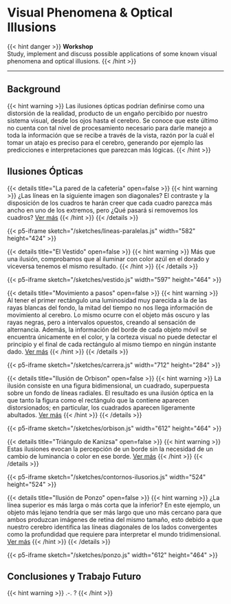 # Visual Phenomena & Optical Illusions

{{< hint danger >}}
**Workshop**  
Study, implement and discuss possible applications of some known visual phenomena and optical illusions.
{{< /hint >}}

---

## Background

{{< hint warning >}}
Las ilusiones ópticas podrían definirse como una distorsión de la realidad, producto de un engaño percibido por nuestro sistema visual, desde los ojos hasta el cerebro. Se conoce que este último no cuenta con tal nivel de procesamiento necesario para darle manejo a toda la información que se recibe a través de la vista, razón por la cuál el tomar un atajo es preciso para el cerebro, generando por ejemplo las predicciones e interpretaciones que parezcan más lógicas.
{{< /hint >}}

## Ilusiones Ópticas

{{< details title="La pared de la cafetería" open=false >}}
{{< hint warning >}}
¿Las líneas en la siguiente imagen son diagonales? El contraste y la disposición de los cuadros te harán creer que cada cuadro parezca más ancho en uno de los extremos, pero ¿Qué pasará si removemos los cuadros? [Ver más](https://www.oftalvist.es/blog/ilusiones-opticas#4-1)
{{< /hint >}}
{{< /details >}}

{{< p5-iframe sketch="/sketches/lineas-paralelas.js" width="582" height="424" >}}

{{< details title="El Vestido" open=false >}}
{{< hint warning >}}
Más que una ilusión, comprobamos que al iluminar con color azúl en el dorado y viceversa tenemos el mismo resultado.
{{< /hint >}}
{{< /details >}}

{{< p5-iframe sketch="/sketches/vestido.js" width="597" height="464" >}}

{{< details title="Movimiento a pasos" open=false >}}
{{< hint warning >}}
Al tener el primer rectángulo una luminosidad muy parecida a la de las rayas blancas del fondo, la mitad del tiempo no nos llega información de movimiento al cerebro. Lo mismo ocurre con el objeto más oscuro y las rayas negras, pero a intervalos opuestos, creando al sensación de alternancia. Además, la información del borde de cada objeto móvil se encuentra únicamente en el color, y la corteza visual no puede detectar el principio y el final de cada rectángulo al mismo tiempo en ningún instante dado. [Ver más](https://www.cibermitanios.com.ar/2015/05/ilusiones-opticas-interactivas.html)
{{< /hint >}}
{{< /details >}}

{{< p5-iframe sketch="/sketches/carrera.js" width="712" height="284" >}}

{{< details title="Ilusión de Orbison" open=false >}}
{{< hint warning >}}
La ilusión consiste en una figura bidimensional, un cuadrado, superpuesta sobre un fondo de líneas radiales. El resultado es una ilusión óptica en la que tanto la figura como el rectángulo que la contiene aparecen distorsionados; en particular, los cuadrados aparecen ligeramente abultados. [Ver más](https://en.wikipedia.org/wiki/Ponzo_illusion)
{{< /hint >}}
{{< /details >}}

{{< p5-iframe sketch="/sketches/orbison.js" width="612" height="464" >}}

{{< details title="Triángulo de Kanizsa" open=false >}}
{{< hint warning >}}
Estas ilusiones evocan la percepción de un borde sin la necesidad de un cambio de luminancia o color en ese borde. [Ver más](https://en.wikipedia.org/wiki/Illusory_contours)
{{< /hint >}}
{{< /details >}}

{{< p5-iframe sketch="/sketches/contornos-ilusorios.js" width="524" height="524" >}}

{{< details title="Ilusión de Ponzo" open=false >}}
{{< hint warning >}}
¿La línea superior es más larga o más corta que la inferior? En este ejemplo, un objeto más lejano tendría que ser más largo que uno más cercano para que ambos produzcan imágenes de retina del mismo tamaño, esto debido a que nuestro cerebro identifica las líneas diagonales de los lados convergentes como la profundidad que requiere para interpretar el mundo tridimensional. [Ver más](https://en.wikipedia.org/wiki/Ponzo_illusion)
{{< /hint >}}
{{< /details >}}

{{< p5-iframe sketch="/sketches/ponzo.js" width="612" height="464" >}}

## Conclusiones y Trabajo Futuro

{{< hint warning >}}
.-. ?
{{< /hint >}}